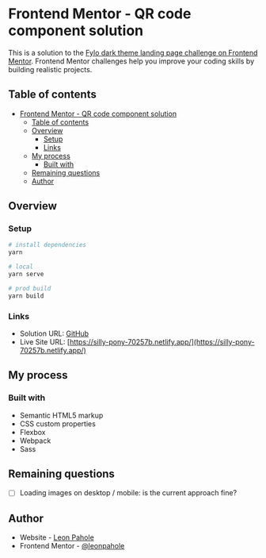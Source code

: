 # Frontend Mentor - QR code component solution

This is a solution to the [Fylo dark theme landing page challenge on Frontend Mentor](https://www.frontendmentor.io/challenges/fylo-dark-theme-landing-page-5ca5f2d21e82137ec91a50fd). Frontend Mentor challenges help you improve your coding skills by building realistic projects.

## Table of contents

- [Frontend Mentor - QR code component solution](#frontend-mentor---qr-code-component-solution)
  - [Table of contents](#table-of-contents)
  - [Overview](#overview)
    - [Setup](#setup)
    - [Links](#links)
  - [My process](#my-process)
    - [Built with](#built-with)
  - [Remaining questions](#remaining-questions)
  - [Author](#author)

## Overview

### Setup

```bash
# install dependencies
yarn

# local
yarn serve

# prod build
yarn build
```

### Links

- Solution URL: [GitHub](https://github.com/leonpahole/fm-fylo-landing-page)
- Live Site URL: [https://silly-pony-70257b.netlify.app/](https://silly-pony-70257b.netlify.app/)

## My process

### Built with

- Semantic HTML5 markup
- CSS custom properties
- Flexbox
- Webpack
- Sass

## Remaining questions

- [ ] Loading images on desktop / mobile: is the current approach fine?

## Author

- Website - [Leon Pahole](https://leonpahole.com)
- Frontend Mentor - [@leonpahole](https://www.frontendmentor.io/profile/leonpahole)
